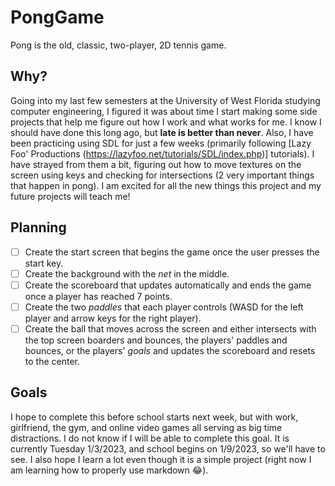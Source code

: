 # PongGame

Pong is the old, classic, two-player, 2D tennis game.

## Why?
Going into my last few semesters at the University of West Florida studying computer engineering, I figured it was about time I start making some side projects that help me figure out how I work and what works for me. I know I should have done this long ago, but **late is better than never**.
Also, I have been practicing using SDL for just a few weeks (primarily following [Lazy Foo' Productions (https://lazyfoo.net/tutorials/SDL/index.php)] tutorials). I have strayed from them a bit, figuring out how to move textures on the screen using keys and checking for intersections (2 very important things that happen in pong). I am excited for all the new things this project and my future projects will teach me!

## Planning

- [ ] Create the start screen that begins the game once the user presses the start key.
- [ ] Create the background with the *net* in the middle.
- [ ] Create the scoreboard that updates automatically and ends the game once a player has reached 7 points.
- [ ] Create the two *paddles* that each player controls (WASD for the left player and arrow keys for the right player).
- [ ] Create the ball that moves across the screen and either intersects with the top screen boarders and bounces, the players' paddles and bounces, or the players' *goals* and updates the scoreboard and resets to the center.

## Goals

I hope to complete this before school starts next week, but with work, girlfriend, the gym, and online video games all serving as big time distractions. I do not know if I will be able to complete this goal. It is currently Tuesday 1/3/2023, and school begins on 1/9/2023, so we'll have to see. 
I also hope I learn a lot even though it is a simple project (right now I am learning how to properly use markdown :joy:).
